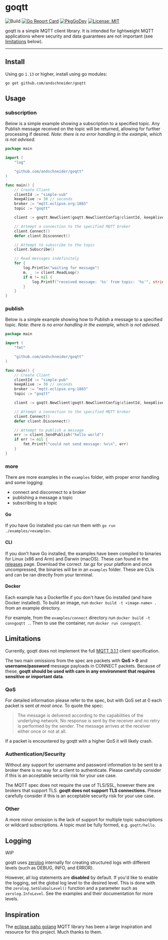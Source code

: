 # goqtt

![Build](https://github.com/andschneider/goqtt/workflows/Build/badge.svg)
[![Go Report Card](https://goreportcard.com/badge/github.com/andschneider/goqtt)](https://goreportcard.com/report/github.com/andschneider/goqtt)
[![PkgGoDev](https://pkg.go.dev/badge/mod/github.com/andschneider/goqtt)](https://pkg.go.dev/mod/github.com/andschneider/goqtt)
[![License: MIT](https://img.shields.io/github/license/andschneider/goqtt)](https://img.shields.io/github/license/andschneider/goqtt)

goqtt is a simple MQTT client library. It is intended for lightweight MQTT applications where security and data guarantees are not important (see [limitations](https://github.com/andschneider/goqtt#limitations) below).

---

## Install

Using go `1.13` or higher, install using go modules:

`go get github.com/andschneider/goqtt`

## Usage

### subscription

Below is a simple example showing a subscription to a specified topic. Any Publish message received on the topic will be returned, allowing for further processing if desired. *Note: there is no error handling in the example, which is not advised.*

```go
package main

import (
	"log"

	"github.com/andschneider/goqtt"
)

func main() {
	// Create Client
	clientId := "simple-sub"
	keepAlive := 30 // seconds
	broker := "mqtt.eclipse.org:1883"
	topic := "goqtt"

	client := goqtt.NewClient(goqtt.NewClientConfig(clientId, keepAlive, broker, topic))

	// Attempt a connection to the specified MQTT broker
	client.Connect()
	defer client.Disconnect()

	// Attempt to subscribe to the topic
	client.Subscribe()

	// Read messages indefinitely
	for {
		log.Println("waiting for message")
		m, _ := client.ReadLoop()
		if m != nil {
			log.Printf("received message: '%s' from topic: '%s'", string(m.Message), m.Topic)
		}
	}
}
```

### publish

Below is a simple example showing how to Publish a message to a specified topic. *Note: there is no error handling in the example, which is not advised.*

```go
package main

import (
	"fmt"

	"github.com/andschneider/goqtt"
)

func main() {
	// Create Client
	clientId := "simple-pub"
	keepAlive := 30 // seconds
	broker := "mqtt.eclipse.org:1883"
	topic := "goqtt"

	client := goqtt.NewClient(goqtt.NewClientConfig(clientId, keepAlive, broker, topic))

	// Attempt a connection to the specified MQTT broker
	client.Connect()
	defer client.Disconnect()

	// Attempt to publish a message
	err := client.SendPublish("hello world")
	if err != nil {
		fmt.Printf("could not send message: %v\n", err)
	}
}
```


### more 

There are more examples in the `examples` folder, with proper error handling and some logging:

- connect and disconnect to a broker
- publishing a message a topic
- subscribing to a topic

#### Go

If you have Go installed you can run them with `go run ./examples/<example>`.

#### CLI

If you don't have Go installed, the examples have been compiled to binaries for Linux (x86 and Arm) and Darwin (macOS). These can found in the [releases](https://github.com/andschneider/goqtt/releases) page. Download the correct .tar.gz for your platform and once uncompressed, the binaries will be in an `examples` folder. These are CLIs and can be ran directly from your terminal. 

#### Docker

Each example has a Dockerfile if you don't have Go installed (and have Docker installed). To build an image, run `docker build -t <image-name> .` from an example directory. 

For example, from the `examples/connect` directory run `docker build -t conngoqtt .`. Then to use the container, run `docker run conngoqtt`.

## Limitations

Currently, goqtt does not implement the full [MQTT 3.1.1](http://docs.oasis-open.org/mqtt/mqtt/v3.1.1/mqtt-v3.1.1.html) client specification. 

The two main omissions from the spec are packets with **QoS > 0** and **username/password** message payloads in CONNECT packets. Because of these, **goqtt should be used with care in any environment that requires sensitive or important data**.

### QoS

For detailed information please refer to the spec, but with QoS set at 0 each packet is sent *at most once*. To quote the spec:

> The message is delivered according to the capabilities of the underlying network. No response is sent by the receiver and no retry is performed by the sender. The message arrives at the receiver either once or not at all.
  
If a packet is encountered by goqtt with a higher QoS it will likely crash.

### Authentication/Security

Without any support for username and password information to be sent to a broker there is no way for a client to authenticate. Please carefully consider if this is an acceptable security risk for your use case.

The MQTT spec does not require the use of TLS/SSL, however there are brokers that support TLS. **goqtt does not support TLS connections.**  Please carefully consider if this is an acceptable security risk for your use case.

### Other

A more minor omission is the lack of support for multiple topic subscriptions or wildcard subscriptions. A topic must be fully formed, e.g. `goqtt/hello`.

## Logging

*WIP*

goqtt uses [zerolog](https://github.com/rs/zerolog) internally for creating structured logs with different levels (such as DEBUG, INFO, and ERROR). 

However, all log statements are **disabled** by default. If you'd like to enable the logging, set the global log level to the desired level. This is done with the `zerolog.SetGlobalLevel()` function and a parameter such as `zerolog.InfoLevel`. See the examples and their documentation for more levels.

## Inspiration

The [eclipse paho golang](https://github.com/eclipse/paho.mqtt.golang) MQTT library has been a large inspiration and resource for this project. Much thanks to them.
